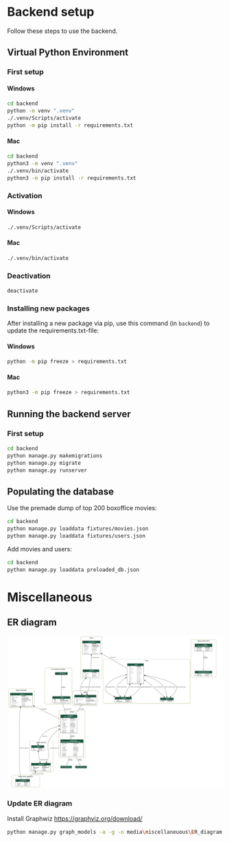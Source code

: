 # Backend setup

Follow these steps to use the backend.

## Virtual Python Environment

### First setup

#### Windows
```bash
cd backend
python -m venv ".venv"
./.venv/Scripts/activate
python -m pip install -r requirements.txt
```

#### Mac
```bash
cd backend
python3 -m venv ".venv"
./.venv/bin/activate
python3 -m pip install -r requirements.txt
```

### Activation

#### Windows
```bash
./.venv/Scripts/activate
```

#### Mac
```bash
./.venv/bin/activate
```

### Deactivation


```bash
deactivate
```

### Installing new packages

After installing a new package via pip, use this command (in `backend`) to update the requirements.txt-file:

#### Windows
```bash
python -m pip freeze > requirements.txt
```

#### Mac
```bash
python3 -m pip freeze > requirements.txt
```

## Running the backend server

### First setup

```bash
cd backend
python manage.py makemigrations
python manage.py migrate
python manage.py runserver
```

## Populating the database

Use the premade dump of top 200 boxoffice movies:
```bash
cd backend
python manage.py loaddata fixtures/movies.json
python manage.py loaddata fixtures/users.json
```

Add movies and users:
```bash
cd backend
python manage.py loaddata preloaded_db.json
```


# Miscellaneous

## ER diagram

![ER](media\miscellaneuous\ER_diagram.png)

### Update ER diagram

Install Graphwiz https://graphviz.org/download/
```bash
python manage.py graph_models -a -g -o media\miscellaneuous\ER_diagram.png
```
